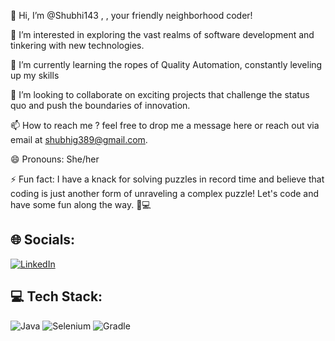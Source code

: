 👋 Hi, I’m @Shubhi143 , , your friendly neighborhood coder!

👀 I’m interested in exploring the vast realms of software development and tinkering with new technologies.

🌱 I’m currently learning the ropes of Quality Automation, constantly leveling up my skills

💞️ I’m looking to collaborate on exciting projects that challenge the status quo and push the boundaries of innovation.

📫 How to reach me ? feel free to drop me a message here or reach out via email at shubhig389@gmail.com.

😄 Pronouns: She/her

⚡ Fun fact: I have a knack for solving puzzles in record time and believe that coding is just another form of unraveling a complex puzzle! Let's code and have some fun along the way. 🧩💻



## 🌐 Socials:
[![LinkedIn](https://img.shields.io/badge/LinkedIn-%230077B5.svg?style=for-the-badge&logo=linkedin&logoColor=white)](https://www.linkedin.com/in/shubhi-gupta-2438901a0/)





## 💻 Tech Stack:
![Java](https://img.shields.io/badge/Java-%23ED8B00.svg?style=for-the-badge&logo=java&logoColor=white)
![Selenium](https://img.shields.io/badge/Selenium-%2314354C.svg?style=for-the-badge&logo=selenium&logoColor=white)
![Gradle](https://img.shields.io/badge/Gradle-%230db7ed.svg?style=for-the-badge&logo=gradle&logoColor=white)

